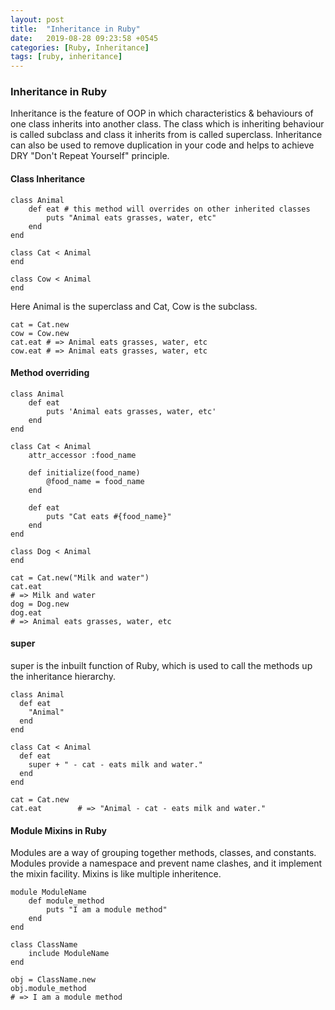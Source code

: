 ```yaml
---
layout: post
title:  "Inheritance in Ruby"
date:   2019-08-28 09:23:58 +0545
categories: [Ruby, Inheritance]
tags: [ruby, inheritance]
---
```


### Inheritance in Ruby

Inheritance is the feature of OOP in which characteristics & behaviours of one class inherits into another class. The class which is inheriting behaviour is called subclass and class it inherits from is called superclass. Inheritance can also be used to remove duplication in your code and helps to achieve DRY "Don't Repeat Yourself" principle.


#### Class Inheritance

```
class Animal
    def eat # this method will overrides on other inherited classes
        puts "Animal eats grasses, water, etc"
    end
end

class Cat < Animal
end

class Cow < Animal
end
```

Here Animal is the superclass and Cat, Cow is the subclass.

```
cat = Cat.new
cow = Cow.new
cat.eat # => Animal eats grasses, water, etc
cow.eat # => Animal eats grasses, water, etc
```

#### Method overriding

```
class Animal
    def eat
        puts 'Animal eats grasses, water, etc'
    end
end

class Cat < Animal
    attr_accessor :food_name

    def initialize(food_name)
        @food_name = food_name
    end

    def eat
        puts "Cat eats #{food_name}"
    end
end

class Dog < Animal
end
```

```
cat = Cat.new("Milk and water")
cat.eat
# => Milk and water
dog = Dog.new
dog.eat
# => Animal eats grasses, water, etc
```

#### super

super is the inbuilt function of Ruby, which is used to call the methods up the inheritance hierarchy.

```
class Animal
  def eat
    "Animal"
  end
end

class Cat < Animal
  def eat
    super + " - cat - eats milk and water."
  end
end

cat = Cat.new
cat.eat        # => "Animal - cat - eats milk and water."
```

#### Module Mixins in Ruby

Modules are a way of grouping together methods, classes, and constants. Modules provide a namespace and prevent name clashes, and it implement the mixin facility. Mixins is like multiple inheritence. 

```
module ModuleName
    def module_method
        puts "I am a module method"
    end
end

class ClassName
    include ModuleName
end
```

```
obj = ClassName.new
obj.module_method
# => I am a module method
```
